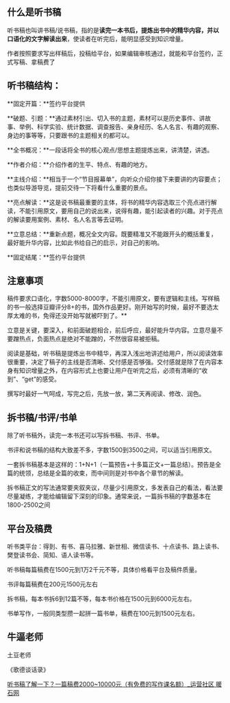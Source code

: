 
## 什么是听书稿

听书稿也叫讲书稿/说书稿，指的是**读完一本书后，提炼出书中的精华内容，并以口语化的文字解读出来**，使读者在听完后，能明显感受到知识增量。

作者按照要求写出样稿后，投稿给平台，如果编辑审核通过，就能和平台签约，正式写稿、拿稿费了

## 听书稿结构：

**固定开篇：**签约平台提供

**破题、引题：**通过素材引出、切入书的主题，素材可以是历史事件、讲故事、举例、科学实验、统计数据、调查报告、亲身经历、名人名言、有趣的观察、身边的事等等，只要跟书的主题相关的都可以。

**全书概况：**一段话将全书的核心观点/思想主题提炼出来，讲清楚，讲透。

**作者介绍：**介绍作者的生平、特点、有趣的地方。

**主线介绍：**相当于一个“节目报幕单”，向听众介绍你接下来要讲的内容要点；也类似导游导览，提前交待一下将看什么重要的景点。

**亮点解读：**这是说书稿最重要的主体，将书的精华内容选取三个亮点进行解读，不能引用原文，要用自己的说出来，说得有趣，能引起读者的兴趣。对于亮点的解读要用案例、素材、名人名言等去证明。

**立意总结：**重新点题，概况全文内容。既要精准又不能跟开头的概括重复，最好能升华内容，比如此书给自己的启示，对自己的影响。

**固定结尾：**签约平台提供

## 注意事项

稿件要求口语化，字数5000-8000字，不能引用原文，要有逻辑和主线。写样稿的书一般选择豆瓣评分8+的书，国外作品更好。刚开始写的时候，最好不要选太厚太难的书，免得还没开始写就被吓到了。**

立意是关键，要深入，和前面破题相合，前后呼应，最好能升华内容。立意尽量不要蹭热点，负面热点是绝对不能蹭的，不然很容易被拒稿。

阅读是基础，听书稿是提炼出书中精华，再深入浅出地讲述给用户，所以阅读效率很重要，决定了稿子的主线是否清晰、交付感是否够强。交付感就是除了在内容本身有知识增量之外，在内容形式上也要让用户在听完之后，必须有清晰的“收到”、“get”的感受。

撰写时最好一气呵成，写完之后，先放一放，第二天再阅读、修改、润色。

## 拆书稿/书评/书单

除了听书稿外，读完一本书还可以写拆书稿、书评、书单。

书评和说书稿的结构大致差不多，字数1500到3500之间，可以适当引用原文。

一套拆书稿基本是这样的：1+N+1（一篇预告+十多篇正文+一篇总结）。预告是全篇的统领，总结是全篇的收束，而中间则是对书中各个章节的解读。

拆书稿正文的写法通常要夹叙夹议，尽量少引用原文，多发表自己的看法，看法要尽量凝练，才能给编辑留下深刻的印象。通常来说，一篇拆书稿的字数基本在1800-2500之间

## 平台及稿费

听书类平台：得到、有书、喜马拉雅、新世相、微信读书、十点读书、路上读书、樊登读书会、简知、语人读书等。

听书稿每篇稿费在1500元到1万2千元不等，具体价格看平台及稿件质量。

书评每篇稿费在200元1500元左右

拆书稿，每本书拆6到12篇不等，每本书价格在1500元到6000元左右。

书单写作，一般同类型攒一起拼一篇书单，稿费在100元到1500元左右。


## 牛逼老师

土豆老师


《歌德谈话录》


[听书稿了解一下？一篇稿费2000~10000元（有免费的写作课名额）_运营社区 暖石网](https://www.nuanshi100.com/question/54668546)
<!--stackedit_data:
eyJoaXN0b3J5IjpbMTI2ODI4MTMxLDI0MTUxMzIxNl19
-->